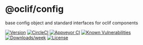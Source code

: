@oclif/config
==============

base config object and standard interfaces for oclif components

[![Version](https://img.shields.io/npm/v/@oclif/config.svg)](https://npmjs.org/package/@oclif/config)
[![CircleCI](https://circleci.com/gh/oclif/config/tree/master.svg?style=svg)](https://circleci.com/gh/oclif/config/tree/master)
[![Appveyor CI](https://ci.appveyor.com/api/projects/status/github/oclif/config?branch=master&svg=true)](https://ci.appveyor.com/project/heroku/config/branch/master)
[![Known Vulnerabilities](https://snyk.io/test/npm/@oclif/config/badge.svg)](https://snyk.io/test/npm/@oclif/config)
[![Downloads/week](https://img.shields.io/npm/dw/@oclif/config.svg)](https://npmjs.org/package/@oclif/config)
[![License](https://img.shields.io/npm/l/@oclif/config.svg)](https://github.com/oclif/config/blob/master/package.json)
